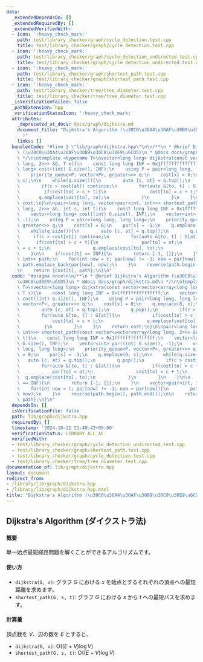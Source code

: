 ```yaml
---
data:
  _extendedDependsOn: []
  _extendedRequiredBy: []
  _extendedVerifiedWith:
  - icon: ':heavy_check_mark:'
    path: test/library_checker/graph/cycle_detection.test.cpp
    title: test/library_checker/graph/cycle_detection.test.cpp
  - icon: ':heavy_check_mark:'
    path: test/library_checker/graph/cycle_detection_undirected.test.cpp
    title: test/library_checker/graph/cycle_detection_undirected.test.cpp
  - icon: ':heavy_check_mark:'
    path: test/library_checker/graph/shortest_path.test.cpp
    title: test/library_checker/graph/shortest_path.test.cpp
  - icon: ':heavy_check_mark:'
    path: test/library_checker/tree/tree_diameter.test.cpp
    title: test/library_checker/tree/tree_diameter.test.cpp
  _isVerificationFailed: false
  _pathExtension: hpp
  _verificationStatusIcon: ':heavy_check_mark:'
  attributes:
    _deprecated_at_docs: docs/graph/dijkstra.md
    document_title: "Dijkstra's Algorithm (\u30C0\u30A4\u30AF\u30B9\u30C8\u30E9\u6CD5\
      )"
    links: []
  bundledCode: "#line 2 \"lib/graph/dijkstra.hpp\"\n\n/**\n * @brief Dijkstra's Algorithm\
    \ (\u30C0\u30A4\u30AF\u30B9\u30C8\u30E9\u6CD5)\n * @docs docs/graph/dijkstra.md\n\
    \ */\n\ntemplate <typename T>\nvector<long long> dijkstra(const vector<vector<array<long\
    \ long, 2>>> &G, T x){\n    const long long INF = 0x1fffffffffffffff;\n    vector<long\
    \ long> cost((int) G.size(), INF);\n    using P = pair<long long, long long>;\n\
    \    priority_queue<P, vector<P>, greater<>> q;\n    cost[x] = 0;\n    q.emplace(0,\
    \ x);\n\n    while(q.size()){\n        auto [c, at] = q.top();\n        q.pop();\n\
    \        if(c > cost[at]) continue;\n        for(auto &[to, t] : G[at]){\n   \
    \         if(cost[to] > c + t){\n                cost[to] = c + t;\n         \
    \       q.emplace(cost[to], to);\n            }\n        }\n    }\n    return\
    \ cost;\n}\n\npair<long long, vector<pair<int, int>>> shortest_path(const vector<vector<array<long\
    \ long, 2>>> &G, int s, int t){\n    const long long INF = 0x1fffffffffffffff;\n\
    \    vector<long long> cost((int) G.size(), INF);\n    vector<int> par((int) G.size(),\
    \ -1);\n    using P = pair<long long, long long>;\n    priority_queue<P, vector<P>,\
    \ greater<>> q;\n    cost[s] = 0;\n    par[s] = -1;\n    q.emplace(0, s);\n\n\
    \    while(q.size()){\n        auto [c, at] = q.top();\n        q.pop();\n   \
    \     if(c > cost[at]) continue;\n        for(auto &[to, t] : G[at]){\n      \
    \      if(cost[to] > c + t){\n                par[to] = at;\n                cost[to]\
    \ = c + t;\n                q.emplace(cost[to], to);\n            }\n        }\n\
    \    }\n\n    if(cost[t] == INF){\n        return {-1, {}};\n    }\n    vector<pair<int,\
    \ int>> path;\n    for(int now = t; par[now] != -1; now = par[now]){\n       \
    \ path.emplace_back(par[now], now);\n    }\n    reverse(path.begin(), path.end());\n\
    \n    return {cost[t], path};\n}\n"
  code: "#pragma once\n\n/**\n * @brief Dijkstra's Algorithm (\u30C0\u30A4\u30AF\u30B9\
    \u30C8\u30E9\u6CD5)\n * @docs docs/graph/dijkstra.md\n */\n\ntemplate <typename\
    \ T>\nvector<long long> dijkstra(const vector<vector<array<long long, 2>>> &G,\
    \ T x){\n    const long long INF = 0x1fffffffffffffff;\n    vector<long long>\
    \ cost((int) G.size(), INF);\n    using P = pair<long long, long long>;\n    priority_queue<P,\
    \ vector<P>, greater<>> q;\n    cost[x] = 0;\n    q.emplace(0, x);\n\n    while(q.size()){\n\
    \        auto [c, at] = q.top();\n        q.pop();\n        if(c > cost[at]) continue;\n\
    \        for(auto &[to, t] : G[at]){\n            if(cost[to] > c + t){\n    \
    \            cost[to] = c + t;\n                q.emplace(cost[to], to);\n   \
    \         }\n        }\n    }\n    return cost;\n}\n\npair<long long, vector<pair<int,\
    \ int>>> shortest_path(const vector<vector<array<long long, 2>>> &G, int s, int\
    \ t){\n    const long long INF = 0x1fffffffffffffff;\n    vector<long long> cost((int)\
    \ G.size(), INF);\n    vector<int> par((int) G.size(), -1);\n    using P = pair<long\
    \ long, long long>;\n    priority_queue<P, vector<P>, greater<>> q;\n    cost[s]\
    \ = 0;\n    par[s] = -1;\n    q.emplace(0, s);\n\n    while(q.size()){\n     \
    \   auto [c, at] = q.top();\n        q.pop();\n        if(c > cost[at]) continue;\n\
    \        for(auto &[to, t] : G[at]){\n            if(cost[to] > c + t){\n    \
    \            par[to] = at;\n                cost[to] = c + t;\n              \
    \  q.emplace(cost[to], to);\n            }\n        }\n    }\n\n    if(cost[t]\
    \ == INF){\n        return {-1, {}};\n    }\n    vector<pair<int, int>> path;\n\
    \    for(int now = t; par[now] != -1; now = par[now]){\n        path.emplace_back(par[now],\
    \ now);\n    }\n    reverse(path.begin(), path.end());\n\n    return {cost[t],\
    \ path};\n}\n"
  dependsOn: []
  isVerificationFile: false
  path: lib/graph/dijkstra.hpp
  requiredBy: []
  timestamp: '2024-10-21 21:40:42+09:00'
  verificationStatus: LIBRARY_ALL_AC
  verifiedWith:
  - test/library_checker/graph/cycle_detection_undirected.test.cpp
  - test/library_checker/graph/shortest_path.test.cpp
  - test/library_checker/graph/cycle_detection.test.cpp
  - test/library_checker/tree/tree_diameter.test.cpp
documentation_of: lib/graph/dijkstra.hpp
layout: document
redirect_from:
- /library/lib/graph/dijkstra.hpp
- /library/lib/graph/dijkstra.hpp.html
title: "Dijkstra's Algorithm (\u30C0\u30A4\u30AF\u30B9\u30C8\u30E9\u6CD5)"
---
```

## Dijkstra's Algorithm (ダイクストラ法)

#### 概要

単一始点最短経路問題を解くことができるアルゴリズムです。

#### 使い方

- `dijkstra(G, x)`: グラフ $G$ における $x$ を始点とするそれぞれの頂点への最短距離を求めます。
- `shortest_path(G, s, t)`: グラフ $G$ における $s$ から $t$ への最短パスを求めます。

#### 計算量

頂点数を $V$、辺の数を $E$ とすると、
- `dijkstra(G, x)`: $\mathrm{O}((E + V) \log V)$
- `shortest_path(G, s, t)`: $\mathrm{O}((E + V) \log V)$